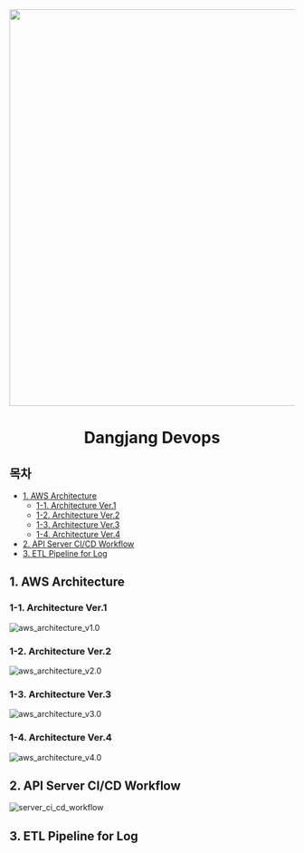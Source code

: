 <div align=center>
  <img src="https://github.com/co-niverse/dangjang-devops/assets/101033262/5d05d46a-9ffc-4e89-afb2-b65f4eebb7f1" height=700></img>
  
  # Dangjang Devops
  
</div>

## 목차
- [1. AWS Architecture](#1-aws-architecture)
  - [1-1. Architecture Ver.1](#1-1-architecture-ver1)
  - [1-2. Architecture Ver.2](#1-2-architecture-ver2)
  - [1-3. Architecture Ver.3](#1-3-architecture-ver3)
  - [1-4. Architecture Ver.4](#1-4-architecture-ver4)
- [2. API Server CI/CD Workflow](#2-api-server-cicd-workflow)
- [3. ETL Pipeline for Log](#3-etl-pipeline-for-log)


## 1. AWS Architecture
### 1-1. Architecture Ver.1
![aws_architecture_v1.0](https://github.com/co-niverse/dangjang-devops/assets/101033262/d2eb5e34-a496-4c2d-bb18-91ed083be398)

### 1-2. Architecture Ver.2
![aws_architecture_v2.0](https://github.com/co-niverse/dangjang-devops/assets/101033262/0847303e-41c8-4a8f-955e-0a9c0ad89091)

### 1-3. Architecture Ver.3
![aws_architecture_v3.0](https://github.com/co-niverse/dangjang-devops/assets/101033262/86813644-f706-4c1b-82a5-f7cd687af6be)

### 1-4. Architecture Ver.4
![aws_architecture_v4.0](https://github.com/co-niverse/dangjang-devops/assets/101033262/9afde7ac-3b69-44c1-a56b-a2fbb3950ac4)

## 2. API Server CI/CD Workflow
![server_ci_cd_workflow](https://github.com/co-niverse/dangjang-devops/assets/101033262/1235a308-c1c3-4a85-b15d-1bc149013d54)

## 3. ETL Pipeline for Log
